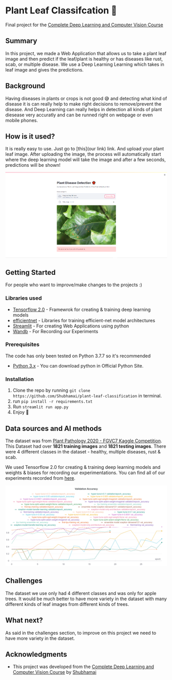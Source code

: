 # Plant Leaf Classifcation 🍁

Final project for the [Complete Deep Learning and Computer Vision Course](https://www.udemy.com/course/dlcourse/?referralCode=1B0F4190621EDAD897D1)

## Summary

In this project, we made a Web Application that allows us to take a plant leaf image and then predict if the leaf/plant is healthy or has diseases like rust, scab, or multiple disease. We use a Deep Learning Learning which takes in leaf image and gives the predictions. 


## Background

Having diseases in plants or crops is not good 😅 and detecting what kind of disease it is can really help to make right decisions to remove/prevent the disease. And Deep Learning can really helps in detection all kinds of plant diesease very accuratly and can be runned right on webpage or even mobile phones. 


## How is it used?

It is really easy to use. Just go to [this](our link) link. And upload your plant leaf image. After uploading the image, the process will automatically start where the deep learning model will take the image and after a few seconds, predictions will be shown!

![App](./images/app.png)

## Getting Started
For people who want to improve/make changes to the projects :)

### Libraries used
- [Tensorflow 2.0](http://tensorflow.org/) - Framewrok for creating & training deep learning models 
- [efficientnet](https://github.com/qubvel/efficientnet) - Libraries for training efficient-net model architectures 
- [Streamlit](https://streamlit.io/) - For creating Web Applications using python 
- [Wandb](https://wandb.ai/) - For Recording our Experiments 

### Prerequisites

The code has only been tested on Python 3.7.7 so it's recommended

* [Python 3.x](https://www.python.org/) - You can download python in Official Python Site.

### Installation

1. Clone the repo by running `git clone https://github.com/Shubhamai/plant-leaf-classification` in terminal. 
2. run `pip install -r requirements.txt`
3. Run `streamlit run app.py`
4. Enjoy 🎊


## Data sources and AI methods

The dataset was from [Plant Pathology 2020 - FGVC7 Kaggle Competition](https://www.kaggle.com/c/plant-pathology-2020-fgvc7). This Dataset had over **1821 training images** and **1821 testing images**. There were 4 different classes in the dataset - healthy, multiple diseases, rust & scab. 
 

We used Tensorflow 2.0 for creating & training deep learning models and weights & biases for recording our experimentations. You can find all of our experiments recorded from [here](https://wandb.ai/shubhamai/plant%20disease%20classification/reports/Plant-Disease-Detection--VmlldzoyNjMzNTA).   

![Validation_Accuracy](https://github.com/Shubhamai/plant-leaf-classification/blob/main/images/validation%20accuracy.png?raw=true)


## Challenges

The dataset we use only had 4 different classes and was only for apple trees. It would be much better to have more variety in the dataset with many different kinds of leaf images from different kinds of trees. 

## What next?

As said in the challenges section, to improve on this project we need to have more variety in the dataset. 

## Acknowledgments

* This project was developed from the [Complete Deep Learning and Computer Vision Course](https://www.udemy.com/course/dlcourse/?referralCode=1B0F4190621EDAD897D1) by [Shubhamai](https://shubhamai.com)
